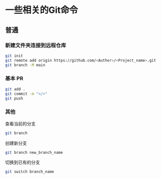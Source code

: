 # 一些相关的Git命令

## 普通
### 新建文件夹连接到远程仓库
```bash
git init
git remote add origin https://github.com/<Author>/<Project_name>.git
git branch -M main
```

### 基本 PR
```bash
git add .
git commit -m "</>"
git push
```

### 其他
查看当前的分支
```bash
git branch
```
创建新分支
```bash
git branch new_branch_name
```
切换到已有的分支
```bash
git switch branch_name
```
